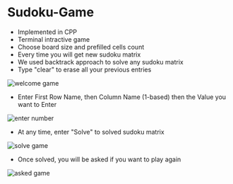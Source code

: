 # Sudoku-Game

* Implemented in CPP
* Terminal intractive game
* Choose board size and prefilled cells count
* Every time you will get new sudoku matrix
* We used backtrack approach to solve any sudoku matrix
* Type "clear" to erase all your previous entries

![welcome game](https://github.com/Rohan23459/Sudoku-Game/assets/102240016/c3f941bf-7c3c-4bd7-b8dd-6829934cb505)

* Enter First Row Name, then Column Name (1-based) then the Value you want to Enter

![enter number](https://github.com/Rohan23459/Sudoku-Game/assets/102240016/3f2b92a0-5297-4b76-bd4b-ed06a3d65b27)

* At any time, enter "Solve" to solved sudoku matrix

![solve game](https://github.com/Rohan23459/Sudoku-Game/assets/102240016/6d24d3d4-3cc3-43ae-9cdd-e394bc571eb2)

* Once solved, you will be asked if you want to play again

![asked game](https://github.com/Rohan23459/Sudoku-Game/assets/102240016/e4b2f28e-fa93-40e6-bfec-7ed524ee490c)
